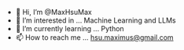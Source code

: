 - 👋 Hi, I’m @MaxHsuMax
- 👀 I’m interested in ... Machine Learning and LLMs
- 🌱 I’m currently learning ... Python
- 📫 How to reach me ... hsu.maximus@gmail.com

<!---
MaxHsuMax/MaxHsuMax is a ✨ special ✨ repository because its `README.md` (this file) appears on your GitHub profile.
You can click the Preview link to take a look at your changes.
--->
